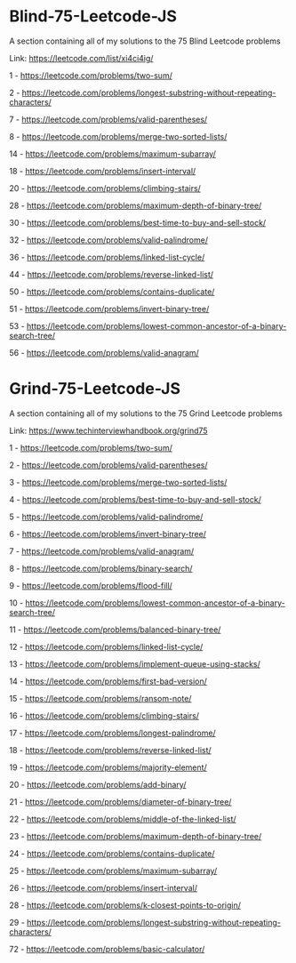 # Blind-75-Leetcode-JS
A section containing all of my solutions to the 75 Blind Leetcode problems

Link: https://leetcode.com/list/xi4ci4ig/


1 - https://leetcode.com/problems/two-sum/

2 - https://leetcode.com/problems/longest-substring-without-repeating-characters/

7 - https://leetcode.com/problems/valid-parentheses/

8 - https://leetcode.com/problems/merge-two-sorted-lists/

14 - https://leetcode.com/problems/maximum-subarray/

18 - https://leetcode.com/problems/insert-interval/

20 - https://leetcode.com/problems/climbing-stairs/

28 - https://leetcode.com/problems/maximum-depth-of-binary-tree/

30 - https://leetcode.com/problems/best-time-to-buy-and-sell-stock/

32 - https://leetcode.com/problems/valid-palindrome/

36 - https://leetcode.com/problems/linked-list-cycle/

44 - https://leetcode.com/problems/reverse-linked-list/

50 - https://leetcode.com/problems/contains-duplicate/

51 - https://leetcode.com/problems/invert-binary-tree/

53 - https://leetcode.com/problems/lowest-common-ancestor-of-a-binary-search-tree/

56 - https://leetcode.com/problems/valid-anagram/


# Grind-75-Leetcode-JS
A section containing all of my solutions to the 75 Grind Leetcode problems

Link: https://www.techinterviewhandbook.org/grind75


1 - https://leetcode.com/problems/two-sum/

2 - https://leetcode.com/problems/valid-parentheses/

3 - https://leetcode.com/problems/merge-two-sorted-lists/

4 - https://leetcode.com/problems/best-time-to-buy-and-sell-stock/

5 - https://leetcode.com/problems/valid-palindrome/

6 - https://leetcode.com/problems/invert-binary-tree/

7 - https://leetcode.com/problems/valid-anagram/

8 - https://leetcode.com/problems/binary-search/

9 - https://leetcode.com/problems/flood-fill/

10 - https://leetcode.com/problems/lowest-common-ancestor-of-a-binary-search-tree/

11 - https://leetcode.com/problems/balanced-binary-tree/

12 - https://leetcode.com/problems/linked-list-cycle/

13 - https://leetcode.com/problems/implement-queue-using-stacks/

14 - https://leetcode.com/problems/first-bad-version/

15 - https://leetcode.com/problems/ransom-note/

16 - https://leetcode.com/problems/climbing-stairs/

17 - https://leetcode.com/problems/longest-palindrome/

18 - https://leetcode.com/problems/reverse-linked-list/

19 - https://leetcode.com/problems/majority-element/

20 - https://leetcode.com/problems/add-binary/

21 - https://leetcode.com/problems/diameter-of-binary-tree/

22 - https://leetcode.com/problems/middle-of-the-linked-list/

23 - https://leetcode.com/problems/maximum-depth-of-binary-tree/

24 - https://leetcode.com/problems/contains-duplicate/

25 - https://leetcode.com/problems/maximum-subarray/

26 - https://leetcode.com/problems/insert-interval/

28 - https://leetcode.com/problems/k-closest-points-to-origin/

29 - https://leetcode.com/problems/longest-substring-without-repeating-characters/

72 - https://leetcode.com/problems/basic-calculator/
